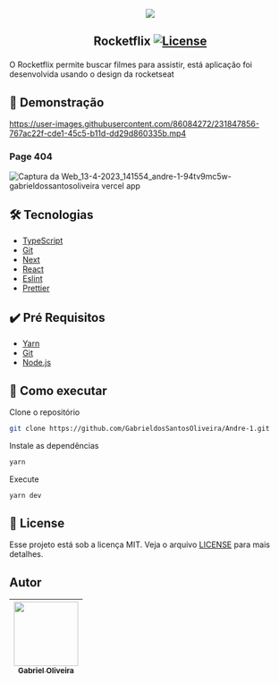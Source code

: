 <p align="center">
<img src="https://user-images.githubusercontent.com/86084272/231846928-9a483c25-f8ab-4320-a107-7546bd7a7618.png"/> </p>

 ## <p align="center"> Rocketflix <a href="LICENSE"> <img  src="https://img.shields.io/static/v1?label=License&message=MIT&color=&labelColor=202024" alt="License"></a> </p>
O Rocketflix permite buscar filmes para assistir, está aplicação foi desenvolvida usando o design da rocketseat
## 🔖 Demonstração


https://user-images.githubusercontent.com/86084272/231847856-767ac22f-cde1-45c5-b11d-dd29d860335b.mp4
### Page 404
![Captura da Web_13-4-2023_141554_andre-1-94tv9mc5w-gabrieldossantosoliveira vercel app](https://user-images.githubusercontent.com/86084272/231848217-7ddbbf48-cbbe-47be-b19b-0ee085376347.jpeg)



## 🛠️ Tecnologias
- [TypeScript](https://www.typescriptlang.org/)
- [Git](https://git-scm.com/)
- [Next](https://nextjs.org/)
- [React](https://react.dev/)
- [Eslint](https://eslint.org/)
- [Prettier](https://prettier.io/)

## ✔️ Pré Requisitos
- [Yarn](https://classic.yarnpkg.com/lang/en/docs/install)
- [Git](https://git-scm.com/book/en/v2/Getting-Started-Installing-Git)
- [Node.js](https://nodejs.org/en/)

## 🚀 Como executar

Clone o repositório
```bash
git clone https://github.com/GabrieldosSantosOliveira/Andre-1.git
```
Instale as dependências
```bash
yarn
```
Execute
```bash
yarn dev
```
## 📝 License
Esse projeto está sob a licença MIT. Veja o arquivo [LICENSE](LICENSE) para mais detalhes.

## Autor
| [<img src="https://avatars.githubusercontent.com/u/86084272?v=4" width=115><br><sub>Gabriel Oliveira</sub>](https://www.linkedin.com/in/gabriel-dos-santos-oliveira-24b67b243/)
| :---: |

